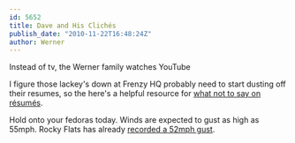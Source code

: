 ```yaml
---
id: 5652
title: Dave and His Clichés
publish_date: "2010-11-22T16:48:24Z"
author: Werner
---
```

Instead of tv, the Werner family watches YouTube

I figure those lackey's down at Frenzy HQ probably need to start dusting off their resumes, so the here's a helpful resource for [what not to say on résumés](http://finance.yahoo.com/news/50-Buzzwords-You-Shouldnt-Use-usnews-369644370.html?x=0).

Hold onto your fedoras today. Winds are expected to gust as high as 55mph. Rocky Flats has already [recorded a 52mph gust](http://www.nrel.gov/midc/nwtc_m2/display/).
